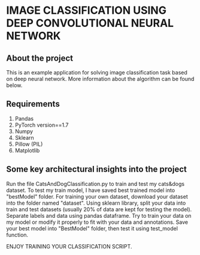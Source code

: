  <h1> IMAGE CLASSIFICATION USING DEEP CONVOLUTIONAL NEURAL NETWORK

## About the project
 
This is an example application for solving image classification task based on deep neural network. More information about the algorithm can be found below. 
 
 ## Requirements
 1. Pandas 
 2. PyTorch version==1.7 
 3. Numpy
 4. Sklearn 
 5. Pillow (PIL)
 6. Matplotlib
 
## Some key architectural insights into the project
 Run the file CatsAndDogClassification.py to train and test my cats&dogs dataset. 
 To test my train model, I have saved best trained model into "bestModel" folder.
 For training your own dataset, download your dataset into the folder named "dataset".
 Using sklearn library, split your data into train and test datasets (usually 20% of data are kept for testing the model). 
 Separate labels and data using pandas dataframe.
 Try to train your data on my model or modify it properly to fit with your data and annotations. 
 Save your best model into "BestModel" folder, then test it using test_model function. 
 
 ENJOY TRAINING YOUR CLASSIFICATION SCRIPT.
 
  
